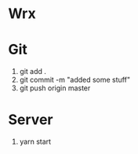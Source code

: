 # Wrx

# Git

1. git add . 
2. git commit -m "added some stuff"
3. git push origin master 

# Server

1. yarn start 
